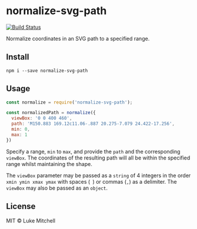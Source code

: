 # normalize-svg-path

[![Build Status](https://travis-ci.org/lukem512/normalize-svg-path.svg?branch=master)](https://travis-ci.org/lukem512/normalize-svg-path)

Normalize coordinates in an SVG path to a specified range.

## Install

```
npm i --save normalize-svg-path
```

## Usage

```js
const normalize = require('normalize-svg-path');

const normalizedPath = normalize({
  viewBox: '0 0 400 460',
  path: 'M150.883 169.12c11.06-.887 20.275-7.079 24.422-17.256',
  min: 0,
  max: 1
})
```

Specify a range, `min` to `max`, and provide the `path` and the corresponding
`viewBox`. The coordinates of the resulting path will all be within the
specified range whilst maintaining the shape.

The `viewBox` parameter may be passed as a `string` of 4 integers in the order
`xmin ymin xmax ymax` with spaces (` `) or commas (`,`) as a delimiter. The
`viewBox` may also be passed as an `object`.

## License

MIT © Luke Mitchell
